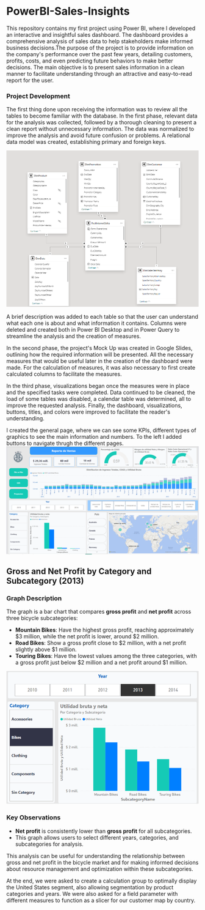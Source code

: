 # PowerBI-Sales-Insights
This repository contains my first project using Power BI, where I developed an interactive and insightful sales dashboard. The dashboard provides a comprehensive analysis of sales data to help stakeholders make informed business decisions.The purpose of the project is to provide information on the company's performance over the past few years, detailing customers, profits, costs, and even predicting future behaviors to make better decisions. The main objective is to present sales information in a clean manner to facilitate understanding through an attractive and easy-to-read report for the user.

### Project Development
The first thing done upon receiving the information was to review all the tables to become familiar with the database. In the first phase, relevant data for the analysis was collected, followed by a thorough cleaning to present a clean report without unnecessary information. The data was normalized to improve the analysis and avoid future confusion or problems. A relational data model was created, establishing primary and foreign keys.

![Diagram E/R](https://github.com/PalomaOrtizM/PowerBI-Sales-Insights/blob/main/Images/Diagram.PNG)

A brief description was added to each table so that the user can understand what each one is about and what information it contains. Columns were deleted and created both in Power BI Desktop and in Power Query to streamline the analysis and the creation of measures.


In the second phase, the project's Mock Up was created in Google Slides, outlining how the required information will be presented. All the necessary measures that would be useful later in the creation of the dashboard were made. For the calculation of measures, it was also necessary to first create calculated columns to facilitate the measures.

In the third phase, visualizations began once the measures were in place and the specified tasks were completed. Data continued to be cleaned, the load of some tables was disabled, a calendar table was determined, all to improve the requested analysis. Finally, the dashboard, visualizations, buttons, titles, and colors were improved to facilitate the reader's understanding.

I created the general page, where we can see some KPIs, different types of graphics to see the main information and numbers.
To the left I added buttons to navigate thrugh the different pages.
![General[]()](https://github.com/PalomaOrtizM/PowerBI-Sales-Insights/blob/main/Images/General.PNG)

## Gross and Net Profit by Category and Subcategory (2013)

### Graph Description 
The graph is a bar chart that compares **gross profit** and **net profit** across three bicycle subcategories:

- **Mountain Bikes**: Have the highest gross profit, reaching approximately $3 million, while the net profit is lower, around $2 million.
- **Road Bikes**: Show a gross profit close to $2 million, with a net profit slightly above $1 million.
- **Touring Bikes**: Have the lowest values among the three categories, with a gross profit just below $2 million and a net profit around $1 million.


![Net Profit and Gross Profit](https://github.com/PalomaOrtizM/PowerBI-Sales-Insights/blob/main/Images/Venta%20por%20categoria.PNG)

### Key Observations

- **Net profit** is consistently lower than **gross profit** for all subcategories.
- This graph allows users to select different years, categories, and subcategories for analysis.

This analysis can be useful for understanding the relationship between gross and net profit in the bicycle market and for making informed decisions about resource management and optimization within these subcategories.


At the end, we were asked to create a calculation group to optimally display the United States segment, also allowing segmentation by product categories and years. We were also asked for a field parameter with different measures to function as a slicer for our customer map by country.


